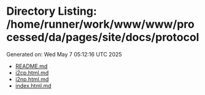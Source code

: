 # Directory Listing: /home/runner/work/www/www/processed/da/pages/site/docs/protocol
Generated on: Wed May  7 05:12:16 UTC 2025

- [README.md](README.md)
- [i2cp.html.md](i2cp.html.md)
- [i2np.html.md](i2np.html.md)
- [index.html.md](index.html.md)
